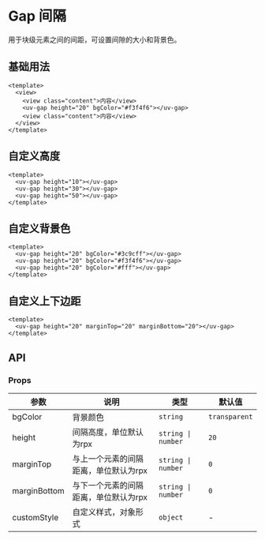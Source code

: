 # Gap 间隔

用于块级元素之间的间距，可设置间隙的大小和背景色。

## 基础用法

```vue
<template>
  <view>
    <view class="content">内容</view>
    <uv-gap height="20" bgColor="#f3f4f6"></uv-gap>
    <view class="content">内容</view>
  </view>
</template>
```

## 自定义高度

```vue
<template>
  <uv-gap height="10"></uv-gap>
  <uv-gap height="30"></uv-gap>
  <uv-gap height="50"></uv-gap>
</template>
```

## 自定义背景色

```vue
<template>
  <uv-gap height="20" bgColor="#3c9cff"></uv-gap>
  <uv-gap height="20" bgColor="#f3f4f6"></uv-gap>
  <uv-gap height="20" bgColor="#fff"></uv-gap>
</template>
```

## 自定义上下边距

```vue
<template>
  <uv-gap height="20" marginTop="20" marginBottom="20"></uv-gap>
</template>
```

## API

### Props

| 参数 | 说明 | 类型 | 默认值 |
|------|------|------|------|
| bgColor | 背景颜色 | `string` | `transparent` |
| height | 间隔高度，单位默认为rpx | `string \| number` | `20` |
| marginTop | 与上一个元素的间隔距离，单位默认为rpx | `string \| number` | `0` |
| marginBottom | 与下一个元素的间隔距离，单位默认为rpx | `string \| number` | `0` |
| customStyle | 自定义样式，对象形式 | `object` | - | 